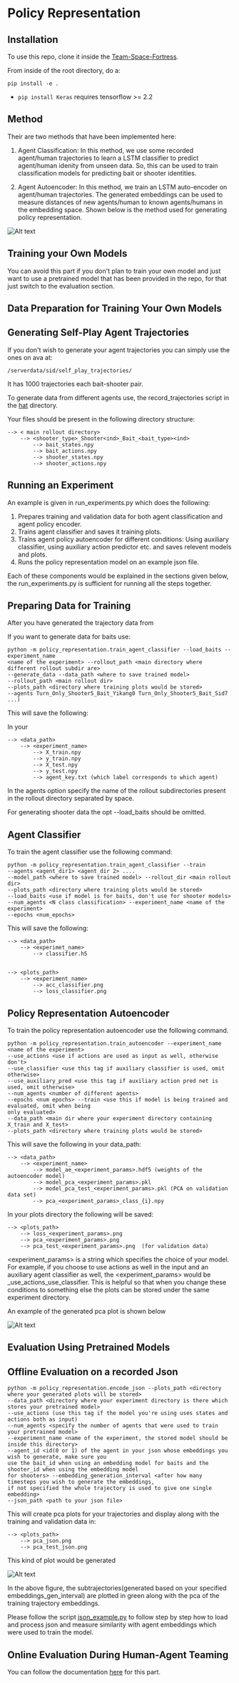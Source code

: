 Policy Representation
===

Installation 
--

To use this repo, clone it inside the [Team-Space-Fortress](https://github.com/twni2016/Team-Space-Fortress).

From inside of the root directory, do a:

    pip install -e .

- `pip install Keras` requires tensorflow >= 2.2

    
Method
--

Their are two methods that have been implemented here: 

1. Agent Classification: In this method, we use some recorded agent/human trajectories to learn a LSTM classifier to
predict agent/human idenity from unseen data. So, this can be used to train classification models for predicting 
bait or shooter identities.

2. Agent Autoencoder: In this method, we train an LSTM auto-encoder on agent/human trajectories. The generated 
embeddings can be used to measure distances of new agents/human to known agents/humans in the embedding space.
Shown below is the method used for generating policy representation.
    
![Alt text](resources/model.png)

Training your Own Models
---

You can avoid this part if you don't plan to train your own model and just want to use a pretrained
model that has been provided in the repo, for that just switch to the evaluation section.

Data Preparation for Training Your Own Models
---

Generating Self-Play Agent Trajectories
---

If you don't wish to generate your agent trajectories you can simply use the ones on ava at:

    /serverdata/sid/self_play_trajectories/

It has 1000 trajectories each bait-shooter pair.

To generate data from different agents use, the record_trajectories script in the 
[hat](https://github.com/twni2016/Team-Space-Fortress/tree/master/hat/self_play) directory.

Your files should be present in the following directory structure:
    
    --> < main rollout directory>
        --> <shooter_type>_Shooter<ind>_Bait_<bait_type><ind>
            --> bait_states.npy
            --> bait_actions.npy
            --> shooter_states.npy
            --> shooter_actions.npy
        

Running an Experiment
--

An example is given in run_experiments.py which does the following:

1. Prepares training and validation data for both agent classification and agent policy encoder.
2. Trains agent classifier and saves it training plots. 
3. Trains agent policy autoencoder for different conditions: Using auxiliary classifier, 
   using auxiliary action predictor etc. and saves relevent models and plots.
4. Runs the policy representation model on an example json file. 

Each of these components would be explained in the sections given below, the run_experiments.py 
is sufficient for running all the steps together.

Preparing Data for Training
--

After you have generated the trajectory data from 
   
If you want to generate data for baits use:

    python -m policy_representation.train_agent_classifier --load_baits --experiment_name 
    <name of the experiment> --rollout_path <main directory where different rollout subdir are>
    --generate_data --data_path <where to save trained model>
    --rollout_path <main rollout dir> 
    --plots_path <directory where training plots would be stored>
    --agents Turn_Only_Shooter5_Bait_Yikang0 Turn_Only_Shooter5_Bait_Sid7 ...)

This will save the following:

In your 
    
    --> <data_path>
        --> <experiment_name>
            --> X_train.npy
            --> y_train.npy
            --> X_test.npy
            --> y_test.npy
            --> agent_key.txt (which label corresponds to which agent)
        

In the agents option specify the name of the rollout subdirectories present in the 
rollout directory separated by space.

For generating shooter data the opt --load_baits should be omitted.
 
Agent Classifier
---
To train the agent classifier use the following command:
  
    python -m policy_representation.train_agent_classifier --train
    --agents <agent_dir1> <agent_dir 2> ....
    --model_path <where to save trained model> --rollout_dir <main rollout dir> 
    --plots_path <directory where training plots would be stored>
    --load_baits <use if model is for baits, don't use for shooter models>
    --num_agents <N class classification> --experiment_name <name of the experiment> 
    --epochs <num_epochs>

This will save the following:

    --> <data_path>
        --> <experimet_name>
            --> classifier.h5


    --> <plots_path>
        --> <experiment_name>
            --> acc_classifier.png
            --> loss_classifier.png

Policy Representation Autoencoder
---
To train the policy representation autoencoder use the following command.

    python -m policy_representation.train_autoencoder --experiment_name <name of the experiment> 
    --use_actions <use if actions are used as input as well, otherwise don't>
    --use_classifier <use this tag if auxiliary classifier is used, omit otherwise>
    --use_auxiliary_pred <use this tag if auxiliary action pred net is used, omit otherwise>
    --num_agents <number of different agents> 
    --epochs <num epochs> --train <use this if model is being trained and evaluated, omit when being
    only evaluated> 
    --data_path <main dir where your experiment directory containing X_train and X_test>
    --plots_path <directory where training plots would be stored>
    

This will save the following in your data_path:

    --> <data_path>
        --> <experiment_name>
            --> model_ae_<experiment_params>.hdf5 (weights of the autoencoder model)
            --> model_pca_<experiment_params>.pkl 
            --> model_pca_test_<experiment_params>.pkl (PCA on validation data set)
            --> pca_<experiment_params>_class_{i}.npy

In your plots directory the following will be saved:
    
    --> <plots_path>
        --> loss_<experiment_params>.png                   
        --> pca_<experiment_params>.png
        --> pca_test_<experiment_params>.png  (for validation data)

<experiment_params> is a string which specifies the choice of your model. For example, if you choose
to use actions as well in the input and an auxiliary agent classifier as well, the <experiment_params> would be _use_actions_use_classifier. This is helpful so that when you change
these conditions to something else the plots can be stored under the same experiment directory.

An example of the generated pca plot is shown below

![Alt text](resources/example.png)



Evaluation Using Pretrained Models
--


Offline Evaluation on a recorded Json 
---

    python -m policy_representation.encode_json --plots_path <directory where your generated plots will be stored>
    --data_path <directory where your experiment directory is there which stores your pretrained model>
    --use_actions (use this tag if the model you're using uses states and actions both as input)
    --num_agents <specify the number of agents that were used to train your pretrained model>
    --experiment_name <name of the experiment, the stored model should be inside this directory>
    --agent_id <id(0 or 1) of the agent in your json whose embeddings you wish to generate, make sure you 
    use the bait_id when using an embedding model for baits and the shooter_id when using the embedding model 
    for shooters> --embedding_generation_interval <after how many timesteps you wish to generate the embeddings,
    if not specified the whole trajectory is used to give one single embedding>
    --json_path <path to your json file>
    
This will create pca plots for your trajectories and display along with the training and validation data in:

    --> <plots_path>
        --> pca_json.png 
        --> pca_test_json.png


This kind of plot would be generated 


![Alt text](resources/pca_json.png)

In the above figure, the subtrajectories(generated based on your specified embeddings_gen_interval) are plotted in
green along with the pca of the training trajectory embeddings. 

Please follow the script [json_example.py](https://github.com/gutsy-robot/policy_representation/blob/master/json_example.py) to follow step by step how to load and process json
and measure similarity with agent embeddings which were used to train the model.
   
Online Evaluation During Human-Agent Teaming
--

You can follow the documentation [here](https://github.com/twni2016/Team-Space-Fortress/tree/master/hat/agents) for this part.
